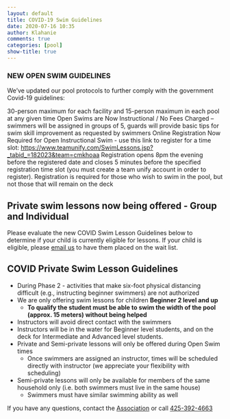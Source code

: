 ```yaml
---
layout: default
title: COVID-19 Swim Guidelines
date: 2020-07-16 10:35
author: Klahanie
comments: true
categories: [pool]
show-title: true
---
```


### NEW OPEN SWIM GUIDELINES

We’ve updated our pool protocols to further comply with the government Covid-19 guidelines:

30-person maximum for each facility and 15-person maximum in each pool at any given time
Open Swims are Now Instructional / No Fees Charged – swimmers will be assigned in groups of 5, guards will provide basic tips for swim skill improvement as requested by swimmers
Online Registration Now Required for Open Instructional Swim - use this link to register for a time slot: https://www.teamunify.com/SwimLessons.jsp?_tabid_=182023&team=cmkhoaa
Registration opens 8pm the evening before the registered date and closes 5 minutes before the specified registration time slot (you must create a team unify account in order to register).
Registration is required for those who wish to swim in the pool, but not those that will remain on the deck

## Private swim lessons now being offered - Group and Individual

Please evaluate the new COVID Swim Lesson Guidelines below to determine if your child is currently eligible for lessons. If your child is eligible, please [email us](mailto:swimlessons@klahanie.com) to have them placed on the wait list.

## COVID Private Swim Lesson Guidelines

* During Phase 2 - activities that make six-foot physical distancing difficult (e.g., instructing beginner swimmers) are not authorized
* We are only offering swim lessons for children **Beginner 2 level and up**
  * **To qualify the student must be able to swim the width of the pool (approx. 15 meters) without being helped**
* Instructors will avoid direct contact with the swimmers
* Instructors will be in the water for Beginner level students, and on the deck for Intermediate and Advanced level students.
* Private and Semi-private lessons will only be offered during Open Swim times
  * Once swimmers are assigned an instructor, times will be scheduled directly with instructor (we appreciate your flexibility with scheduling)
* Semi-private lessons will only be available for members of the same household only (i.e. both swimmers must live in the same house)
  * Swimmers must have similar swimming ability as well

If you have any questions, contact the [Association](mailto:info@klahanie.com) or call [425-392-4663](tel:425-392-4663) 
